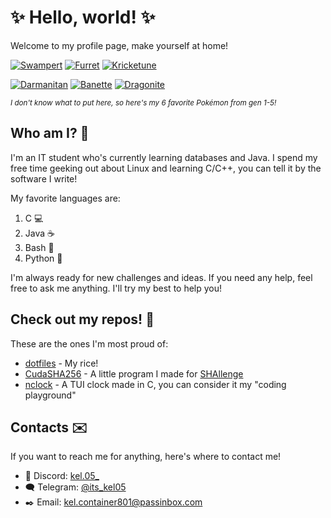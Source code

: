 # ✨ Hello, world! ✨
Welcome to my profile page, make yourself at home!

[![Swampert](https://archives.bulbagarden.net/media/upload/9/93/Spr_5b_260.png)](https://bulbapedia.bulbagarden.net/wiki/Swampert_(Pok%C3%A9mon))
[![Furret](https://archives.bulbagarden.net/media/upload/4/43/Spr_5b_162.png)](https://bulbapedia.bulbagarden.net/wiki/Furret_(Pok%C3%A9mon))
[![Kricketune](https://archives.bulbagarden.net/media/upload/6/65/Spr_5b_402_m.png)](https://bulbapedia.bulbagarden.net/wiki/Kricketune_(Pok%C3%A9mon))

[![Darmanitan](https://archives.bulbagarden.net/media/upload/4/43/Spr_5b_555.png)](https://bulbapedia.bulbagarden.net/wiki/Darmanitan_(Pok%C3%A9mon))
[![Banette](https://archives.bulbagarden.net/media/upload/f/fe/Spr_5b_354.png)](https://bulbapedia.bulbagarden.net/wiki/Banette_(Pokémon))
[![Dragonite](https://archives.bulbagarden.net/media/upload/9/96/Spr_5b_149.png)](https://bulbapedia.bulbagarden.net/wiki/Dragonite_(Pok%C3%A9mon))

<sup><i>I don't know what to put here, so here's my 6 favorite Pokémon from gen 1-5!</i></sup>

## Who am I? 🤔
I'm an IT student who's currently learning databases and Java.
I spend my free time geeking out about Linux and learning C/C++,
you can tell it by the software I write!

My favorite languages are:
  
  1. C 💻
  2. Java ☕
  3. Bash 🐚
  4. Python 🐍

I'm always ready for new challenges and ideas. If you need any help, feel free to ask me anything. I'll try my best to help you!

## Check out my repos! 💾
These are the ones I'm most proud of:

- [dotfiles](https://github.com/Kel-05/dotfiles) - My rice!
- [CudaSHA256](https://github.com/Kel-05/CudaSHA256) - A little program I made for [SHAllenge](https://shallenge.quirino.net/)
- [nclock](https://github.com/Kel-05/nclock) - A TUI clock made in C, you can consider it my "coding playground" 

## Contacts ✉️

If you want to reach me for anything, here's where to contact me!

- 👾 Discord: [kel.05_](https://discord.com/users/359690796263276544)
- 🗨️ Telegram: [@its_kel05](https://t.me/its_kel05)
- ✒️ Email: kel.container801@passinbox.com
